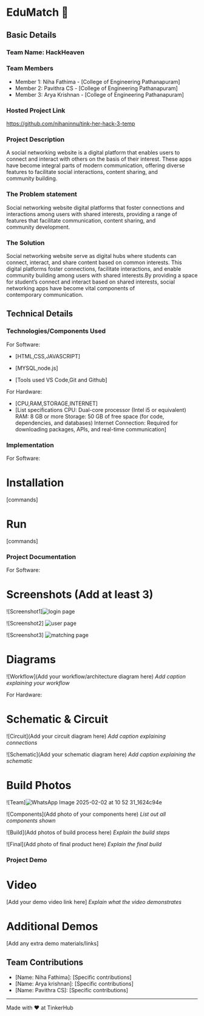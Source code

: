 # EduMatch 🎯


## Basic Details
### Team Name: HackHeaven


### Team Members
- Member 1: Niha Fathima - [College of Engineering Pathanapuram]
- Member 2: Pavithra CS - [College of Engineering Pathanapuram]
- Member 3: Arya Krishnan - [College of Engineering Pathanapuram]

### Hosted Project Link
https://github.com/nihaninnu/tink-her-hack-3-temp

### Project Description
A social networking website is a digital platform that enables users to connect and interact with others on the basis of their interest. These apps have become integral parts of modern communication, offering diverse features to facilitate social interactions, content sharing, and community building.

### The Problem statement
Social networking website digital platforms that foster connections and interactions among users with shared interests, providing a range of features that facilitate communication, content sharing, and community development.

### The Solution
Social networking website serve as digital hubs where students can connect, interact, and share content based on common interests.
This digital platforms foster connections, facilitate interactions, and enable community building among users with shared interests.By providing a space for student’s connect and interact based on shared interests, social networking apps have become vital components of contemporary communication.

## Technical Details
### Technologies/Components Used
For Software:
- [HTML,CSS,JAVASCRIPT]
- [MYSQL,node.js]

- [Tools used VS Code,Git and Github]

For Hardware:
- [CPU,RAM,STORAGE,INTERNET]
- [List specifications CPU: Dual-core processor (Intel i5 or equivalent) RAM: 8 GB or more Storage: 50 GB of free space (for code, dependencies, and databases) Internet Connection: Required for downloading packages, APIs, and real-time communication]

### Implementation
For Software:
# Installation
[commands]

# Run
[commands]

### Project Documentation
For Software:

# Screenshots (Add at least 3)
![Screenshot1]![login page](https://github.com/user-attachments/assets/99314883-74d8-4847-afd3-f05c7a1c715a)

![Screenshot2]
![user page](https://github.com/user-attachments/assets/d932b11d-261a-4d75-a0fe-19091a8969fb)

![Screenshot3]
![matching page](https://github.com/user-attachments/assets/23b7b2e9-d09c-4455-a8cf-700ed6c56589)


# Diagrams
![Workflow](Add your workflow/architecture diagram here)
*Add caption explaining your workflow*

For Hardware:

# Schematic & Circuit
![Circuit](Add your circuit diagram here)
*Add caption explaining connections*

![Schematic](Add your schematic diagram here)
*Add caption explaining the schematic*

# Build Photos
![Team]![WhatsApp Image 2025-02-02 at 10 52 31_1624c94e](https://github.com/user-attachments/assets/4963cd85-05e0-4f30-8577-4f41fb1d98a4)

![Components](Add photo of your components here)
*List out all components shown*

![Build](Add photos of build process here)
*Explain the build steps*

![Final](Add photo of final product here)
*Explain the final build*

### Project Demo
# Video
[Add your demo video link here]
*Explain what the video demonstrates*

# Additional Demos
[Add any extra demo materials/links]

## Team Contributions
- [Name: Niha Fathima]: [Specific contributions]
- [Name: Arya krishnan]: [Specific contributions]
- [Name: Pavithra CS]: [Specific contributions]

---
Made with ❤️ at TinkerHub
